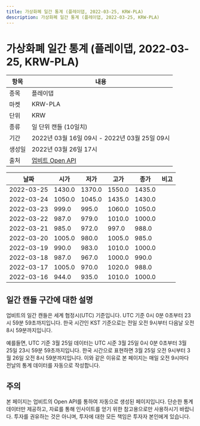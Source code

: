 ```yaml
---
title: 가상화폐 일간 통계 (플레이댑, 2022-03-25, KRW-PLA)
description: 가상화폐 일간 통계 (플레이댑, 2022-03-25, KRW-PLA)
---
```


가상화폐 일간 통계 (플레이댑, 2022-03-25, KRW-PLA)
===

|항목|내용|
|--|--|
|종목|플레이댑|
|마켓|KRW-PLA|
|단위|KRW|
|종류|일 단위 캔들 (10일치)|
|기간|2022년 03월 16일 09시 - 2022년 03월 25일 09시|
|생성일|2022년 03월 26일 17시|
|출처|[업비트 Open API](https://docs.upbit.com)|


|날짜|시가|저가|고가|종가|비고|
|--|--|--|--|--|--|
|2022-03-25|1430.0|1370.0|1550.0|1435.0|    |
|2022-03-24|1050.0|1045.0|1435.0|1430.0|    |
|2022-03-23|999.0|995.0|1060.0|1050.0|    |
|2022-03-22|987.0|979.0|1010.0|1000.0|    |
|2022-03-21|985.0|972.0|997.0|988.0|    |
|2022-03-20|1005.0|980.0|1005.0|985.0|    |
|2022-03-19|990.0|983.0|1010.0|1000.0|    |
|2022-03-18|987.0|967.0|1000.0|990.0|    |
|2022-03-17|1005.0|970.0|1020.0|988.0|    |
|2022-03-16|944.0|935.0|1010.0|1000.0|    |


일간 캔들 구간에 대한 설명
---


업비트의 일간 캔들은 세계 협정시(UTC) 기준입니다. 
UTC 기준 0시 0분 0초부터 23시 59분 59초까지입니다. 
한국 시간인 KST 기준으로는 전일 오전 9시부터 다음날 오전 8시 59분까지입니다. 


예를들면, UTC 기준 3월 25일 데이터는 UTC 시준 3월 25일 0시 0분 0초부터 3월 25일 23시 59분 59초까지입니다. 
한국 시간으로 표현하면 3월 25일 오전 9시부터 3월 26일 오전 8시 59분까지입니다. 
이와 같은 이유로 본 페이지는 매일 오전 9시마다 전날의 통계 데이터를 자동으로 작성합니다. 


주의
---


본 페이지는 업비트의 Open API를 통하여 자동으로 생성된 페이지입니다. 
단순한 통계 데이터만 제공하고, 자료를 통해 인사이트를 얻기 위한 참고용으로만 사용하시기 바랍니다. 
투자를 권유하는 것은 아니며, 투자에 대한 모든 책임은 투자자 본인에게 있습니다. 
